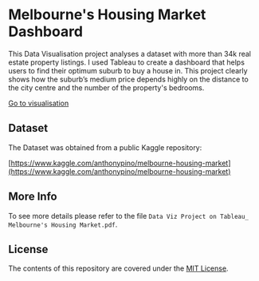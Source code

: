 # Melbourne's Housing Market Dashboard

This Data Visualisation project analyses a dataset with more than 34k real estate property listings. I used Tableau to create a dashboard that helps users to find their optimum suburb to buy a house in. This project clearly shows how the suburb’s medium price depends highly on the distance to the city centre and the number of the property's bedrooms.

[Go to visualisation](https://public.tableau.com/profile/jos.3888#!/vizhome/MelbourneHousingMarket/MelbournesHousingMarket?publish=yes)

## Dataset

The Dataset was obtained from a public Kaggle repository:

[https://www.kaggle.com/anthonypino/melbourne-housing-market](https://www.kaggle.com/anthonypino/melbourne-housing-market)

## More Info

To see more details please refer to the file `Data Viz Project on Tableau_ Melbourne's Housing Market.pdf`.

## License 

The contents of this repository are covered under the [MIT License](LICENSE.txt).